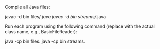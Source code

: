Compile all Java files:

javac -d bin files/*.java
javac -d bin streams/*.java

Run each program using the following command (replace <ClassName> with the actual class name, e.g., BasicFileReader):

java -cp bin files.<ClassName>
java -cp bin streams.<ClassName>

